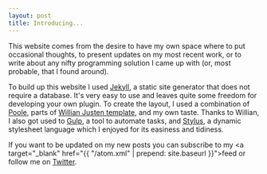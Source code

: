 ```yaml
---
layout: post
title: Introducing...
---
```

This website comes from the desire to have my own space where to put occasional thoughts, to present updates on my most recent work, or to write about any nifty programming solution I came up with (or, most probable, that I found around).

To build up this website I used [Jekyll][jekyll], a static site generator that does not require a database. It's very easy to use and leaves quite some freedom for developing your own plugin. To create the layout, I used a combination of [Poole][poole], parts of [Willian Justen template][will], and my own taste. Thanks to Willian, I also got used to [Gulp][gulp], a tool to automate tasks, and [Stylus][], a dynamic stylesheet language which I enjoyed for its easiness and tidiness.

If you want to be updated on my new posts you can subscribe to my <a target="_blank" href="{{ "/atom.xml" | prepend: site.baseurl }}">feed</a> or follow me on <a aria-label="My Twitter" target="_blank" href="https://twitter.com/{{site.twitter_username}}">Twitter</a>.

[jekyll]:https://jekyllrb.com/
[poole]:http://getpoole.com/
[will]:https://github.com/willianjusten/will-jekyll-template/
[gulp]:http://gulpjs.com/
[stylus]:https://stylus-lang.com

